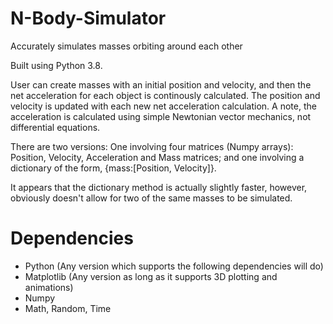 # N-Body-Simulator
Accurately simulates masses orbiting around each other

Built using Python 3.8.

User can create masses with an initial position and velocity, and then the net acceleration for each object is continously calculated. The position and velocity is updated with each new net acceleration calculation. A note, the acceleration is calculated using simple Newtonian vector mechanics, not differential equations. 

There are two versions: One involving four matrices (Numpy arrays): Position, Velocity, Acceleration and Mass matrices; and one involving a dictionary of the form, {mass:[Position, Velocity]}. 

It appears that the dictionary method is actually slightly faster, however, obviously doesn't allow for two of the same masses to be simulated. 

# Dependencies

- Python (Any version which supports the following dependencies will do)
- Matplotlib (Any version as long as it supports 3D plotting and animations)
- Numpy
- Math, Random, Time


